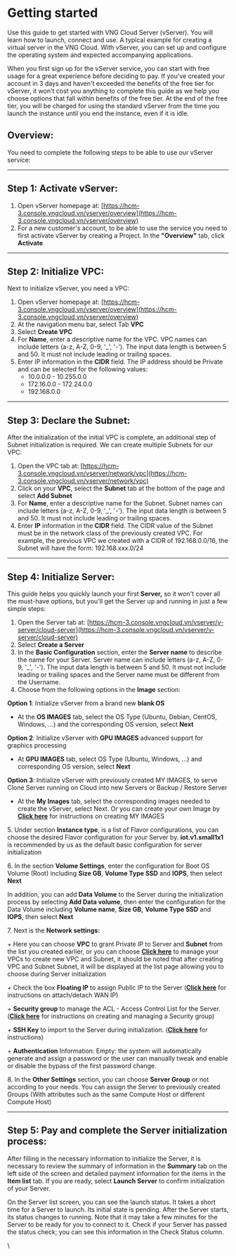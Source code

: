 # Getting started

Use this guide to get started with VNG Cloud Server (vServer). You will learn how to launch, connect and use. A typical example for creating a virtual server in the VNG Cloud. With vServer, you can set up and configure the operating system and expected accompanying applications.

When you first sign up for the vServer service, you can start with free usage for a great experience before deciding to pay. If you've created your account in 3 days and haven't exceeded the benefits of the free tier for vServer, it won't cost you anything to complete this guide as we help you choose options that fall within benefits of the free tier. At the end of the free tier, you will be charged for using the standard vServer from the time you launch the instance until you end the instance, even if it is idle.

## Overview: <a href="#gettingstarted-overview" id="gettingstarted-overview"></a>

You need to complete the following steps to be able to use our vServer service:

***

## **Step 1: Activate vServer:** <a href="#gettingstarted-step1-activatevserver" id="gettingstarted-step1-activatevserver"></a>

1. Open vServer homepage at: [https://hcm-3.console.vngcloud.vn/vserver/overview](https://hcm-3.console.vngcloud.vn/vserver/overview)
2. For a new customer's account, to be able to use the service you need to first activate vServer by creating a Project. In the **"Overview"** tab, click **Activate**

***

## **Step 2: Initialize VPC:** <a href="#gettingstarted-step2-initializevpc" id="gettingstarted-step2-initializevpc"></a>

Next to initialize vServer, you need a VPC:

1. Open vServer homepage at: [https://hcm-3.console.vngcloud.vn/vserver/overview](https://hcm-3.console.vngcloud.vn/vserver/overview)
2. At the navigation menu bar, select Tab **VPC**
3. Select **Create VPC**
4. For **Name**, enter a descriptive name for the VPC. VPC names can include letters (a-z, A-Z, 0-9, '\_', '-'). The input data length is between 5 and 50. It must not include leading or trailing spaces.
5. Enter IP information in the **CIDR** field. The IP address should be Private and can be selected for the following values:
   * 10.0.0.0 - 10.255.0.0
   * 172.16.0.0 - 172.24.0.0
   * 192.168.0.0

***

## **Step 3: Declare the Subnet:** <a href="#gettingstarted-step3-declarethesubnet" id="gettingstarted-step3-declarethesubnet"></a>

After the initialization of the initial VPC is complete, an additional step of Subnet initialization is required. We can create multiple Subnets for our VPC:

1. Open the VPC tab at: [https://hcm-3.console.vngcloud.vn/vserver/network/vpc](https://hcm-3.console.vngcloud.vn/vserver/network/vpc)
2. Click on your **VPC**, select the **Subnet** tab at the bottom of the page and select **Add Subnet**
3. For **Name**, enter a descriptive name for the Subnet. Subnet names can include letters (a-z, A-Z, 0-9, '\_', '-'). The input data length is between 5 and 50. It must not include leading or trailing spaces.
4. Enter **IP** information in the **CIDR** field. The CIDR value of the Subnet must be in the network class of the previously created VPC. For example, the previous VPC we created with a CIDR of 192.168.0.0/16, the Subnet will have the form: 192.168.xxx.0/24

***

## **Step 4: Initialize Server:** <a href="#gettingstarted-step4-initializeserver" id="gettingstarted-step4-initializeserver"></a>

This guide helps you quickly launch your first **Server,** so it won't cover all the must-have options, but you'll get the Server up and running in just a few simple steps:

1. Open the Server tab at: [https://hcm-3.console.vngcloud.vn/vserver/v-server/cloud-server](https://hcm-3.console.vngcloud.vn/vserver/v-server/cloud-server)
2. Select **Create a Server**
3. In the **Basic Configuration** section, enter the **Server name** to describe the name for your Server. Server name can include letters (a-z, A-Z, 0-9, '\_', '-'). The input data length is between 5 and 50. It must not include leading or trailing spaces and the Server name must be different from the Username.
4. Choose from the following options in the **Image** section:

**Option 1**: Initialize vServer from a brand new **blank OS**

* At the **OS IMAGES** tab, select the OS Type (Ubuntu, Debian, CentOS, Windows, ...) and the corresponding OS version, select **Next**

**Option 2**: Initialize vServer with **GPU IMAGES** advanced support for graphics processing

* At **GPU IMAGES** tab, select OS Type (Ubuntu, Windows, ...) and corresponding OS version, select **Next**

**Option 3**: Initialize vServer with previously created MY IMAGES, to serve Clone Server running on Cloud into new Servers or Backup / Restore Server

* At the **My Images** tab, select the corresponding images needed to create the vServer, select Next. Or you can create your own Image by [**Click here**](https://docs.vngcloud.vn/pages/viewpage.action?pageId=17760802) for instructions on creating MY IMAGES

5\. Under section **Instance type**, is a list of Flavor configurations, you can choose the desired Flavor configuration for your Server by. **iot.v1.small1x1** is recommended by us as the default basic configuration for server initialization

6\. In the section **Volume Settings**, enter the configuration for Boot OS Volume (Root) including **Size GB**, **Volume Type SSD** and **IOPS**, then select **Next**

In addition, you can add **Data Volume** to the Server during the initialization process by selecting **Add Data volume**, then enter the configuration for the Data Volume including **Volume name**, **Size GB,** **Volume Type SSD** and **IOPS**, then select **Next**

7\. Next is the **Network settings:**

\+  Here you can choose **VPC** to grant Private IP to Server and **Subnet** from the list you created earlier, or you can choose [**Click here**](https://hcm-3.console.vngcloud.vn/vserver/network/vpc) to manage your VPCs to create new VPC and Subnet, it should be noted that after creating VPC and Subnet Subnet, it will be displayed at the list page allowing you to choose during Server initialization

\+  Check the box **Floating IP** to assign Public IP to the Server ([**Click here**](https://docs.vngcloud.vn/display/ONVINA/WAN+IP+HCM+03) for instructions on attach/detach WAN IP)

\+  **Security group** to manage the ACL - Access Control List for the Server. ([**Click here**](https://docs.vngcloud.vn/display/VSERVERENG/Security+Groups) for instructions on creating and managing a Security group)

\+  **SSH Key** to import to the Server during initialization. ([**Click here**](https://docs.vngcloud.vn/display/ONVINA/SSH+Keys+HCM+03) for instructions)

\+  **Authentication** Information: Empty: the system will automatically generate and assign a password or the user can manually tweak and enable or disable the bypass of the first password change.

8\. In the **Other Settings** section, you can choose **Server Group** or not according to your needs. You can assign the Server to previously created Groups (With attributes such as the same Compute Host or different Compute Host)

***

## **Step 5: Pay and complete the Server initialization process:** <a href="#gettingstarted-step5-payandcompletetheserverinitializationprocess" id="gettingstarted-step5-payandcompletetheserverinitializationprocess"></a>

After filling in the necessary information to initialize the Server, it is necessary to review the summary of information in the **Summary** tab on the left side of the screen and detailed payment information for the items in the **Item list** tab. If you are ready, select **Launch Server** to confirm initialization of your Server.

On the Server list screen, you can see the launch status. It takes a short time for a Server to launch. Its initial state is pending. After the Server starts, its status changes to running. Note that it may take a few minutes for the Server to be ready for you to connect to it. Check if your Server has passed the status check; you can see this information in the Check Status column.

\
